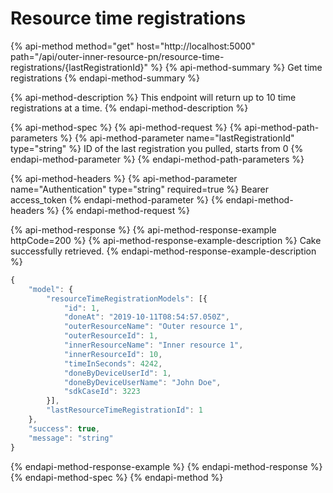 # Resource time registrations

{% api-method method="get" host="http://localhost:5000" path="/api/outer-inner-resource-pn/resource-time-registrations/{lastRegistrationId}" %}
{% api-method-summary %}
Get time registrations
{% endapi-method-summary %}

{% api-method-description %}
This endpoint will return up to 10 time registrations at a time.
{% endapi-method-description %}

{% api-method-spec %}
{% api-method-request %}
{% api-method-path-parameters %}
{% api-method-parameter name="lastRegistrationId" type="string" %}
ID of the last registration you pulled, starts from 0
{% endapi-method-parameter %}
{% endapi-method-path-parameters %}

{% api-method-headers %}
{% api-method-parameter name="Authentication" type="string" required=true %}
Bearer access\_token
{% endapi-method-parameter %}
{% endapi-method-headers %}
{% endapi-method-request %}

{% api-method-response %}
{% api-method-response-example httpCode=200 %}
{% api-method-response-example-description %}
Cake successfully retrieved.
{% endapi-method-response-example-description %}

```javascript
{
	"model": {
		"resourceTimeRegistrationModels": [{
			"id": 1,
			"doneAt": "2019-10-11T08:54:57.050Z",
			"outerResourceName": "Outer resource 1",
			"outerResourceId": 1,
			"innerResourceName": "Inner resource 1",
			"innerResourceId": 10,
			"timeInSeconds": 4242,
			"doneByDeviceUserId": 1,
			"doneByDeviceUserName": "John Doe",
			"sdkCaseId": 3223
		}],
		"lastResourceTimeRegistrationId": 1
	},
	"success": true,
	"message": "string"
}
```
{% endapi-method-response-example %}
{% endapi-method-response %}
{% endapi-method-spec %}
{% endapi-method %}



